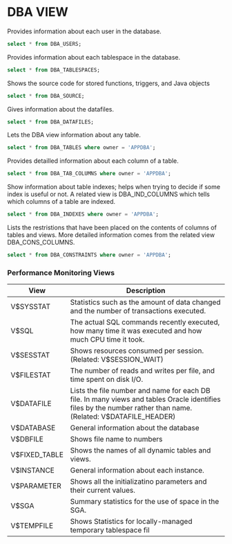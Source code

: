 # DBA VIEW

Provides information about each user in the database.
```sql
select * from DBA_USERS;
```

Provides information about each tablespace in the database.
```sql
select * from DBA_TABLESPACES;
```

Shows the source code for stored functions, triggers, and Java objects
```sql
select * from DBA_SOURCE;
```

Gives information about the datafiles.
```sql
select * from DBA_DATAFILES;
```

Lets the DBA view information about any table.
```sql
select * from DBA_TABLES where owner = 'APPDBA';
```

Provides detailled information about each column of a table.
```sql
select * from DBA_TAB_COLUMNS where owner = 'APPDBA';
```

Show information about table indexes; helps when trying to decide if some index is useful or not.  A related view is DBA_IND_COLUMNS which tells which columns of a table are indexed.
```sql
select * from DBA_INDEXES where owner = 'APPDBA';
```

Lists the restristions that have been placed on the contents of columns of tables and views.  More detailed information comes from the related view DBA_CONS_COLUMNS.
```sql
select * from DBA_CONSTRAINTS where owner = 'APPDBA';
```

### Performance Monitoring Views
|View|Description|
|-----|-----------|
|V$SYSSTAT|	Statistics such as the amount of data changed and the number of transactions executed.|
|V$SQL|	The actual SQL commands recently executed, how many time it was executed and how much CPU time it took.|
|V$SESSTAT|	Shows resources consumed per session.  (Related: V$SESSION_WAIT)|
|V$FILESTAT	|The number of reads and writes per file, and time spent on disk I/O.|
|V$DATAFILE|	Lists the file number and name for each DB file.  In many views and tables Oracle identifies files by the number rather than name.  (Related: V$DATAFILE_HEADER)|
|V$DATABASE|	General information about the database|
|V$DBFILE|	Shows file name to numbers|
|V$FIXED_TABLE|	Shows the names of all dynamic tables and views.|
|V$INSTANCE	|General information about each instance.|
|V$PARAMETER|	Shows all the initializatino parameters and their current values.|
|V$SGA	|Summary statistics for the use of space in the SGA.|
|V$TEMPFILE	|Shows Statistics for locally-managed temporary tablespace fil|

